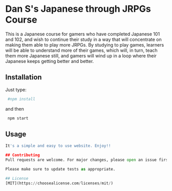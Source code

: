 # Dan S's Japanese through JRPGs Course

This is a Japanese course for gamers who have completed Japanese 101 and 102, and wish to continue their study in a way that will concentrate on making them able to play more JRPGs. By studying to play games, learners will be able to understand more of their games, which will, in turn, teach them more Japanese still, and gamers will wind up in a loop where their Japanese keeps getting better and better.

## Installation

Just type:
```bash
 #npm install
```

and then 

```bash
 npm start
```

## Usage

```python
It's a simple and easy to use website. Enjoy!!

## Contributing
Pull requests are welcome. For major changes, please open an issue first to discuss what you would like to change.

Please make sure to update tests as appropriate.

## License
[MIT](https://choosealicense.com/licenses/mit/)